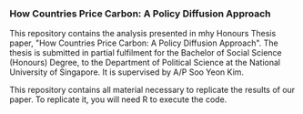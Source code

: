 ### How Countries Price Carbon: A Policy Diffusion Approach

This repository contains the analysis presented in mhy Honours Thesis paper, "How Countries Price Carbon: A Policy Diffusion Approach". The thesis is submitted in partial fulfilment for the Bachelor of Social Science (Honours) Degree, to the Department of Political Science at the National University of Singapore. It is supervised by A/P Soo Yeon Kim.

This repository contains all material necessary to replicate the results of our paper. To replicate it, you will need R to execute the code. 

<!--
**tanjingling/tanjingling** is a ✨ _special_ ✨ repository because its `README.md` (this file) appears on your GitHub profile.

